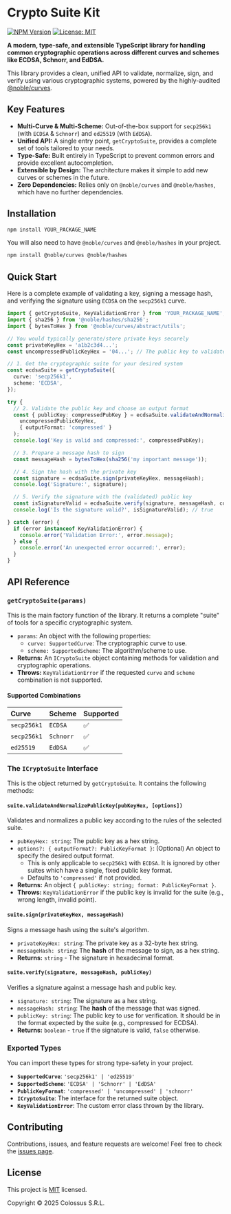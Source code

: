 # Crypto Suite Kit

[![NPM Version](https://badge.fury.io/gh/colossusdigital%2FcryptoSuiteKit.svg)](https://www.npmjs.com/package/@colossusdigital/cryptosuitekit)
[![License: MIT](https://img.shields.io/badge/License-MIT-yellow.svg)](https://opensource.org/licenses/MIT)

**A modern, type-safe, and extensible TypeScript library for handling common cryptographic operations across different curves and schemes like ECDSA, Schnorr, and EdDSA.**

This library provides a clean, unified API to validate, normalize, sign, and verify using various cryptographic systems, powered by the highly-audited [@noble/curves](https://github.com/paulmillr/noble-curves).

## Key Features

-   **Multi-Curve & Multi-Scheme:** Out-of-the-box support for `secp256k1` (with `ECDSA` & `Schnorr`) and `ed25519` (with `EdDSA`).
-   **Unified API:** A single entry point, `getCryptoSuite`, provides a complete set of tools tailored to your needs.
-   **Type-Safe:** Built entirely in TypeScript to prevent common errors and provide excellent autocompletion.
-   **Extensible by Design:** The architecture makes it simple to add new curves or schemes in the future.
-   **Zero Dependencies:** Relies only on `@noble/curves` and `@noble/hashes`, which have no further dependencies.

## Installation

```bash
npm install YOUR_PACKAGE_NAME
```
You will also need to have `@noble/curves` and `@noble/hashes` in your project.
```bash
npm install @noble/curves @noble/hashes
```

## Quick Start

Here is a complete example of validating a key, signing a message hash, and verifying the signature using `ECDSA` on the `secp256k1` curve.

```typescript
import { getCryptoSuite, KeyValidationError } from 'YOUR_PACKAGE_NAME';
import { sha256 } from '@noble/hashes/sha256';
import { bytesToHex } from '@noble/curves/abstract/utils';

// You would typically generate/store private keys securely
const privateKeyHex = 'a1b2c3d4...'; 
const uncompressedPublicKeyHex = '04...'; // The public key to validate

// 1. Get the cryptographic suite for your desired system
const ecdsaSuite = getCryptoSuite({
  curve: 'secp256k1',
  scheme: 'ECDSA',
});

try {
  // 2. Validate the public key and choose an output format
  const { publicKey: compressedPubKey } = ecdsaSuite.validateAndNormalizePublicKey(
    uncompressedPublicKeyHex,
    { outputFormat: 'compressed' }
  );
  console.log('Key is valid and compressed:', compressedPubKey);

  // 3. Prepare a message hash to sign
  const messageHash = bytesToHex(sha256('my important message'));

  // 4. Sign the hash with the private key
  const signature = ecdsaSuite.sign(privateKeyHex, messageHash);
  console.log('Signature:', signature);

  // 5. Verify the signature with the (validated) public key
  const isSignatureValid = ecdsaSuite.verify(signature, messageHash, compressedPubKey);
  console.log('Is the signature valid?', isSignatureValid); // true

} catch (error) {
  if (error instanceof KeyValidationError) {
    console.error('Validation Error:', error.message);
  } else {
    console.error('An unexpected error occurred:', error);
  }
}
```

## API Reference

### `getCryptoSuite(params)`

This is the main factory function of the library. It returns a complete "suite" of tools for a specific cryptographic system.

-   `params`: An object with the following properties:
    -   `curve: SupportedCurve`: The cryptographic curve to use.
    -   `scheme: SupportedScheme`: The algorithm/scheme to use.
-   **Returns:** An `ICryptoSuite` object containing methods for validation and cryptographic operations.
-   **Throws:** `KeyValidationError` if the requested `curve` and `scheme` combination is not supported.

#### Supported Combinations

| Curve         | Scheme  | Supported |
| :------------ | :------ | :-------- |
| `secp256k1`   | `ECDSA` | ✅         |
| `secp256k1`   | `Schnorr` | ✅         |
| `ed25519`     | `EdDSA` | ✅         |

### The `ICryptoSuite` Interface

This is the object returned by `getCryptoSuite`. It contains the following methods:

#### `suite.validateAndNormalizePublicKey(pubKeyHex, [options])`

Validates and normalizes a public key according to the rules of the selected suite.

-   `pubKeyHex: string`: The public key as a hex string.
-   `options?: { outputFormat?: PublicKeyFormat }`: (Optional) An object to specify the desired output format.
    -   This is only applicable to `secp256k1` with `ECDSA`. It is ignored by other suites which have a single, fixed public key format.
    -   Defaults to `'compressed'` if not provided.
-   **Returns:** An object `{ publicKey: string; format: PublicKeyFormat }`.
-   **Throws:** `KeyValidationError` if the public key is invalid for the suite (e.g., wrong length, invalid point).

#### `suite.sign(privateKeyHex, messageHash)`

Signs a message hash using the suite's algorithm.

-   `privateKeyHex: string`: The private key as a 32-byte hex string.
-   `messageHash: string`: The **hash** of the message to sign, as a hex string.
-   **Returns:** `string` - The signature in hexadecimal format.

#### `suite.verify(signature, messageHash, publicKey)`

Verifies a signature against a message hash and public key.

-   `signature: string`: The signature as a hex string.
-   `messageHash: string`: The **hash** of the message that was signed.
-   `publicKey: string`: The public key to use for verification. It should be in the format expected by the suite (e.g., compressed for ECDSA).
-   **Returns:** `boolean` - `true` if the signature is valid, `false` otherwise.

### Exported Types

You can import these types for strong type-safety in your project.

-   **`SupportedCurve`**: `'secp256k1' | 'ed25519'`
-   **`SupportedScheme`**: `'ECDSA' | 'Schnorr' | 'EdDSA'`
-   **`PublicKeyFormat`**: `'compressed' | 'uncompressed' | 'schnorr'`
-   **`ICryptoSuite`**: The interface for the returned suite object.
-   **`KeyValidationError`**: The custom error class thrown by the library.

## Contributing

Contributions, issues, and feature requests are welcome! Feel free to check the [issues page](https://github.com/colossusdigital/cryptoSuiteKit/issues).

## License

This project is [MIT](https://opensource.org/licenses/MIT) licensed.

Copyright © 2025 Colossus S.R.L.
